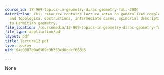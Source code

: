 ```yaml
---
course_id: 18-969-topics-in-geometry-dirac-geometry-fall-2006
description: This resource contains lecture notes on generalized complex structures
  and topological obstructions, intermediate cases, spinorial description, and introduction
  to Hermitian geometry.
file_location: /coursemedia/18-969-topics-in-geometry-dirac-geometry-fall-2006/04c0907b0a6569c3b353dd6cdcf663d6_lecture12.pdf
file_type: application/pdf
layout: pdf
title: lecture12.pdf
type: course
uid: 04c0907b0a6569c3b353dd6cdcf663d6

---
```

None
